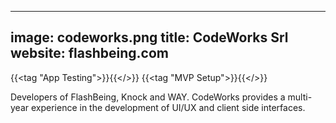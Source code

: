 
---
image: codeworks.png
title: CodeWorks Srl
website: flashbeing.com
---

{{<tag "App Testing">}}{{</>}}
{{<tag "MVP Setup">}}{{</>}}

Developers of FlashBeing, Knock and WAY. CodeWorks provides a multi-year experience in the development of UI/UX and client side interfaces. 